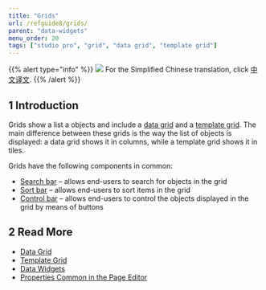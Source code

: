 ```yaml
---
title: "Grids"
url: /refguide8/grids/
parent: "data-widgets"
menu_order: 20
tags: ["studio pro", "grid", "data grid", "template grid"]
---
```


{{% alert type="info" %}}
<img src="attachments/chinese-translation/china.png" style="display: inline-block; margin: 0" /> For the Simplified Chinese translation, click [中文译文](https://cdn.mendix.tencent-cloud.com/documentation/refguide8/grids.pdf).
{{% /alert %}}

## 1 Introduction

Grids show a list a objects and include a [data grid](/refguide8/data-grid/) and a [template grid](/refguide8/template-grid/). The main difference between these grids is the way the list of objects is displayed: a data grid shows it in columns, while a template grid shows it in tiles. 

Grids have the following components in common:

* [Search bar](/refguide8/search-bar/) –  allows end-users to search for objects in the grid 
* [Sort bar](/refguide8/sort-bar/) –  allows end-users to sort items in the grid 
* [Control bar](/refguide8/control-bar/) –  allows end-users to control the objects displayed in the grid by means of buttons 

## 2 Read More

* [Data Grid](/refguide8/data-grid/)
* [Template Grid](/refguide8/template-grid/)
* [Data Widgets](/refguide8/data-widgets/)
* [Properties Common in the Page Editor](/refguide8/common-widget-properties/)